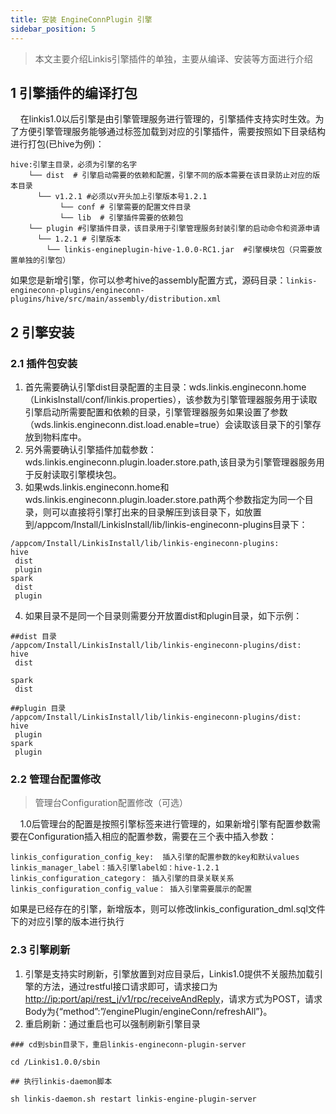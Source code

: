 ```yaml
---
title: 安装 EngineConnPlugin 引擎
sidebar_position: 5
---
```


> 本文主要介绍Linkis引擎插件的单独，主要从编译、安装等方面进行介绍

## 1 引擎插件的编译打包
&nbsp;&nbsp;&nbsp;&nbsp;在linkis1.0以后引擎是由引擎管理服务进行管理的，引擎插件支持实时生效。为了方便引擎管理服务能够通过标签加载到对应的引擎插件，需要按照如下目录结构进行打包(已hive为例)：
```
hive:引擎主目录，必须为引擎的名字
    └── dist  # 引擎启动需要的依赖和配置，引擎不同的版本需要在该目录防止对应的版本目录
      └── v1.2.1 #必须以v开头加上引擎版本号1.2.1
           └── conf # 引擎需要的配置文件目录
           └── lib  # 引擎插件需要的依赖包
    └── plugin #引擎插件目录，该目录用于引擎管理服务封装引擎的启动命令和资源申请
      └── 1.2.1 # 引擎版本
        └── linkis-engineplugin-hive-1.0.0-RC1.jar  #引擎模块包（只需要放置单独的引擎包）
```
如果您是新增引擎，你可以参考hive的assembly配置方式，源码目录：`linkis-engineconn-plugins/engineconn-plugins/hive/src/main/assembly/distribution.xml`

## 2 引擎安装
### 2.1 插件包安装
1. 首先需要确认引擎dist目录配置的主目录：wds.linkis.engineconn.home（LinkisInstall/conf/linkis.properties），该参数为引擎管理器服务用于读取引擎启动所需要配置和依赖的目录，引擎管理器服务如果设置了参数（wds.linkis.engineconn.dist.load.enable=true）会读取该目录下的引擎存放到物料库中。
2. 另外需要确认引擎插件加载参数：wds.linkis.engineconn.plugin.loader.store.path,该目录为引擎管理器服务用于反射读取引擎模块包。
3. 如果wds.linkis.engineconn.home和wds.linkis.engineconn.plugin.loader.store.path两个参数指定为同一个目录，则可以直接将引擎打出来的目录解压到该目录下，如放置到/appcom/Install/LinkisInstall/lib/linkis-engineconn-plugins目录下：
```
/appcom/Install/LinkisInstall/lib/linkis-engineconn-plugins:
hive
 dist
 plugin
spark
 dist
 plugin
```
4. 如果目录不是同一个目录则需要分开放置dist和plugin目录，如下示例：
```
##dist 目录
/appcom/Install/LinkisInstall/lib/linkis-engineconn-plugins/dist:
hive
 dist
 
spark
 dist
 
##plugin 目录
/appcom/Install/LinkisInstall/lib/linkis-engineconn-plugins/dist:
hive
 plugin
spark
 plugin
```
### 2.2 管理台配置修改

>管理台Configuration配置修改（可选）

&nbsp;&nbsp;&nbsp;&nbsp;1.0后管理台的配置是按照引擎标签来进行管理的，如果新增引擎有配置参数需要在Configuration插入相应的配置参数，需要在三个表中插入参数：
```
linkis_configuration_config_key:  插入引擎的配置参数的key和默认values
linkis_manager_label：插入引擎label如：hive-1.2.1
linkis_configuration_category： 插入引擎的目录关联关系
linkis_configuration_config_value： 插入引擎需要展示的配置
```
如果是已经存在的引擎，新增版本，则可以修改linkis_configuration_dml.sql文件下的对应引擎的版本进行执行

### 2.3 引擎刷新
1. 引擎是支持实时刷新，引擎放置到对应目录后，Linkis1.0提供不关服热加载引擎的方法，通过restful接口请求即可，请求接口为[http://ip:port/api/rest_j/v1/rpc/receiveAndReply](http://ip:port/api/rest_j/v1/rpc/receiveAndReply)，请求方式为POST，请求Body为{“method”:”/enginePlugin/engineConn/refreshAll”}。
2. 重启刷新：通过重启也可以强制刷新引擎目录
```
### cd到sbin目录下，重启linkis-engineconn-plugin-server

cd /Linkis1.0.0/sbin

## 执行linkis-daemon脚本

sh linkis-daemon.sh restart linkis-engine-plugin-server
```

